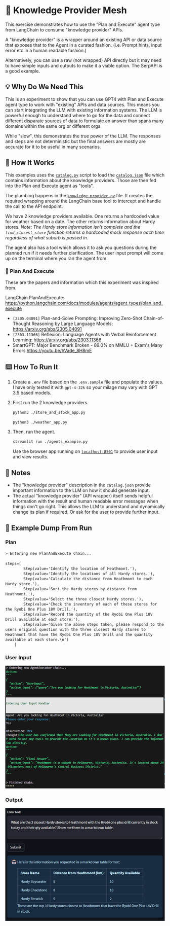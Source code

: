 # :link: Knowledge Provider Mesh

This exercise demonstrates how to use the "Plan and Execute" agent type from LangChain to consume "knowledge provider" APIs.

A "knowledge provider" is a wrapper around an existing API or data source that exposes that to the Agent in a curated fashion. (i.e. Prompt hints, input error etc in a human readable fashion.)

Alternatively, you can use a raw (not wrapped) API directly but it may need to have simple inputs and outputs to make it a viable option. The SerpAPI is a good example.

## :bulb: Why Do We Need This

This is an experiment to show that you can use GPT4 with Plan and Execute agent type to work with "existing" APIs and data sources. This means you can start integrating the LLM with existing information systems. The LLM is powerful enough to understand where to go for the data and connect different disparate sources of data to formulate an answer than spans many domains within the same org or different orgs.

While "slow", this demonstrates the true power of the LLM. The responses and steps are not deterministic but the final answers are mostly are accurate for it to be useful in many scenarios.

## :wrench: How It Works

This examples uses the [`catalog.py`](./catalog.py) script to load the [`catalog.json`](./catalog.json) file which contains information about the knowledge providers. Those are then fed into the Plan and Execute agent as "tools".

The plumbing happens in the [`knowledge_provider.py`](./knowledge_provider.py) file. It creates the required wrapping around the LangChain base tool to intercept and handle the call to the API endpoint.

We have 2 knowledge providers available. One returns a hardcoded value for weather based on a date. The other returns information about Hardy stores. *Note: The Hardy store information isn't complete and the `find_closest_store` function returns a hardcoded mock response each time regardless of what suburb is passed in.*

The agent also has a tool which allows it to ask you questions during the planned run if it needs further clarification. The user input prompt will come up on the terminal where you ran the agent from.

### :robot: Plan And Execute

These are the papers and information which this experiment was inspired from.

LangChain PlanAndExecute: <https://python.langchain.com/docs/modules/agents/agent_types/plan_and_execute>

- `[2305.04091]` Plan-and-Solve Prompting: Improving Zero-Shot Chain-of-Thought Reasoning by Large Language Models: <https://arxiv.org/abs/2305.04091>
- `[2303.11366]` Reflexion: Language Agents with Verbal Reinforcement Learning: <https://arxiv.org/abs/2303.11366>
- SmartGPT: Major Benchmark Broken - 89.0% on MMLU + Exam's Many Errors <https://youtu.be/hVade_8H8mE>

## :keyboard: How To Run It

1. Create a `.env` file based on the `.env.sample` file and populate the values. I have only tested it with `gpt-4-32k` so your milage may vary with GPT 3.5 based models.

2. First run the 2 knowledge providers.

    ```bash
    python3 ./store_and_stock_app.py
    ```

    ```bash
    python3 ./weather_app.py
    ```

3. Then, run the agent.

    ```bash
    streamlit run ./agents_example.py
    ```

    Use the browser app running on [`localhost:8501`](localhost:8501) to provide user input and view results.

## :open_book: Notes

- The "knowledge provider" description in the `catalog.json` provide important information to the LLM on how it should generate input.
- The actual "knowledge provider" (API wrapper) itself sends helpful information with the result and human readable error messages when things don't go right. This allows the LLM to understand and dynamically change its plan if required. Or ask for the user to provide further input.

## :microscope: Example Dump From Run

### Plan

```text
> Entering new PlanAndExecute chain...

steps=[
        Step(value='Identify the location of Heathmont.'),
        Step(value='Identify the locations of all Hardy stores.'),
        Step(value='Calculate the distance from Heathmont to each Hardy store.'),
        Step(value='Sort the Hardy stores by distance from Heathmont.'),
        Step(value='Select the three closest Hardy stores.'),
        Step(value='Check the inventory of each of these stores for the Ryobi One Plus 18V Drill.'),
        Step(value='Record the quantity of the Ryobi One Plus 18V Drill available at each store.'),
        Step(value='Given the above steps taken, please respond to the users original question with the three closest Hardy stores to Heathmont that have the Ryobi One Plus 18V Drill and the quantity available at each store.\n')
    ]
```

### User Input
![Example User Input](example_run_user_input.png)

### Output

![Example Result](example_run.png)
